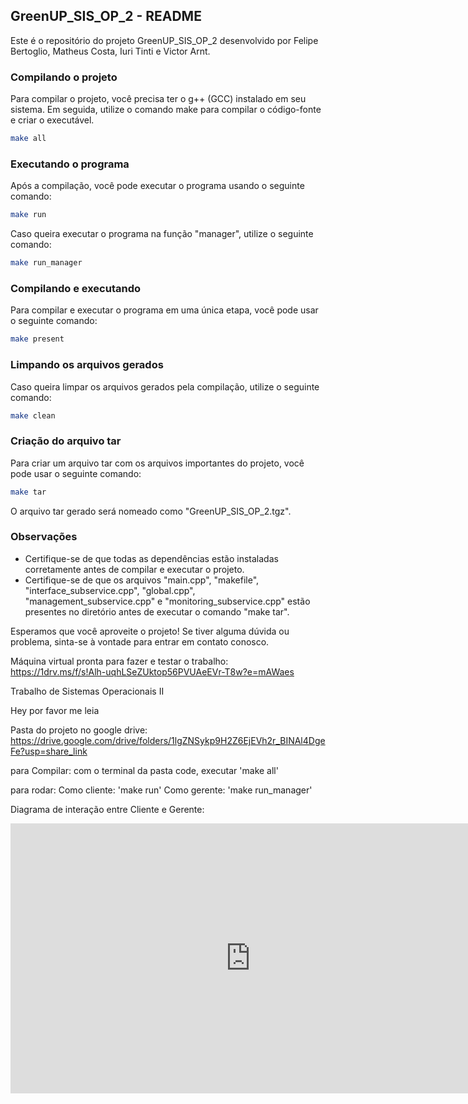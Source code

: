 ## GreenUP_SIS_OP_2 - README

Este é o repositório do projeto GreenUP_SIS_OP_2 desenvolvido por Felipe Bertoglio, Matheus Costa, Iuri Tinti e Victor Arnt.

### Compilando o projeto

Para compilar o projeto, você precisa ter o g++ (GCC) instalado em seu sistema. Em seguida, utilize o comando make para compilar o código-fonte e criar o executável.

```bash
make all
```

### Executando o programa

Após a compilação, você pode executar o programa usando o seguinte comando:

```bash
make run
```

Caso queira executar o programa na função "manager", utilize o seguinte comando:

```bash
make run_manager
```

### Compilando e executando

Para compilar e executar o programa em uma única etapa, você pode usar o seguinte comando:

```bash
make present
```

### Limpando os arquivos gerados

Caso queira limpar os arquivos gerados pela compilação, utilize o seguinte comando:

```bash
make clean
```

### Criação do arquivo tar

Para criar um arquivo tar com os arquivos importantes do projeto, você pode usar o seguinte comando:

```bash
make tar
```

O arquivo tar gerado será nomeado como "GreenUP_SIS_OP_2.tgz".

### Observações

- Certifique-se de que todas as dependências estão instaladas corretamente antes de compilar e executar o projeto.
- Certifique-se de que os arquivos "main.cpp", "makefile", "interface_subservice.cpp", "global.cpp", "management_subservice.cpp" e "monitoring_subservice.cpp" estão presentes no diretório antes de executar o comando "make tar".

Esperamos que você aproveite o projeto! Se tiver alguma dúvida ou problema, sinta-se à vontade para entrar em contato conosco.

Máquina virtual pronta para fazer e testar o trabalho:
https://1drv.ms/f/s!Alh-uqhLSeZUktop56PVUAeEVr-T8w?e=mAWaes

Trabalho de Sistemas Operacionais II

Hey por favor me leia

Pasta do projeto no google drive: https://drive.google.com/drive/folders/1lgZNSykp9H2Z6EjEVh2r_BINAl4DgeFe?usp=share_link

para Compilar: 
com o terminal da pasta code, executar
'make all'

para rodar: 
  Como cliente: 'make run'
  Como gerente: 'make run_manager'

Diagrama de interação entre Cliente e Gerente:
<iframe width="768" height="432" src="https://miro.com/app/embed/uXjVPohI4qM=/?pres=1&frameId=3458764547664582802&embedId=5908042219" frameborder="0" scrolling="no" allow="fullscreen; clipboard-read; clipboard-write" allowfullscreen></iframe> 
